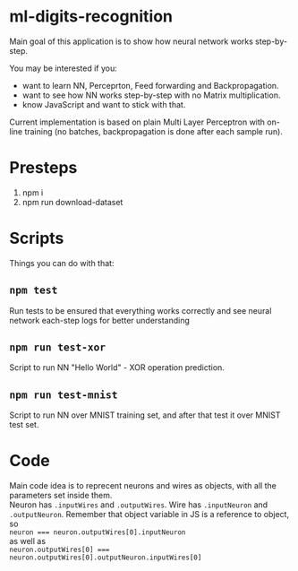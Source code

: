 # ml-digits-recognition
Main goal of this application is to show how neural network works step-by-step.

You may be interested if you:
- want to learn NN, Perceprton, Feed forwarding and Backpropagation.
- want to see how NN works step-by-step with no Matrix multiplication.
- know JavaScript and want to stick with that.

Current implementation is based on plain Multi Layer Perceptron with on-line training (no batches, backpropagation is done after each sample run).

# Presteps
1. npm i
2. npm run download-dataset

# Scripts
Things you can do with that:

## `npm test`
Run tests to be ensured that everything works correctly and see neural network each-step logs for better understanding

## `npm run test-xor`
Script to run NN "Hello World" - XOR operation prediction.

## `npm run test-mnist`
Script to run NN over MNIST training set, and after that test it over MNIST test set.

# Code

Main code idea is to reprecent neurons and wires as objects, with all the parameters set inside them.  
Neuron has `.inputWires` and `.outputWires`.
Wire has `.inputNeuron` and `.outputNeuron`.
Remember that object variable in JS is a reference to object, so  
`neuron === neuron.outputWires[0].inputNeuron`  
as well as  
`neuron.outputWires[0] === neuron.outputWires[0].outputNeuron.inputWires[0]`
